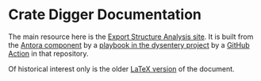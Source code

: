 # Crate Digger Documentation

The main resource here is the [Export Structure Analysis
site](https://djl-analysis.deepsymmetry.org/rekordbox-export-analysis/exports.html).
It is built from the [Antora component](antora.yml) by a [playbook in
the dysentery
project](https://github.com/Deep-Symmetry/dysentery/blob/master/doc/github-actions.yml)
by a [GitHub
Action](https://github.com/Deep-Symmetry/dysentery/blob/master/.github/workflows/analysis.yml)
in that repository.

Of historical interest only is the older [LaTeX version](Analysis.tex)
of the document.
